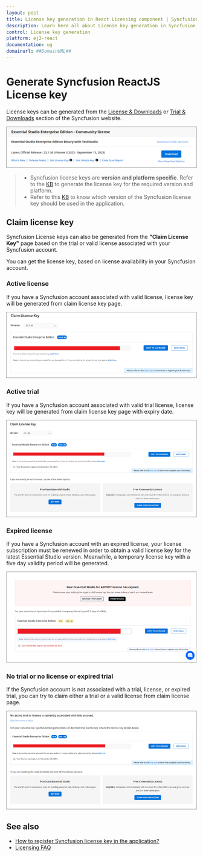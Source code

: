 ```yaml
---
layout: post
title: License key generation in React Licensing component | Syncfusion
description: Learn here all about License key generation in Syncfusion React Licensing component of Syncfusion Essential JS 2 and more.
control: License key generation 
platform: ej2-react
documentation: ug
domainurl: ##DomainURL##
---
```


# Generate Syncfusion ReactJS License key

License keys can be generated from the [License & Downloads](https://syncfusion.com/account/downloads) or [Trial & Downloads](https://www.syncfusion.com/account/manage-trials/downloads) section of the Syncfusion website.

![Get Community License Key](images/get-community-license-key.png)

> * Syncfusion license keys are **version and platform specific**. Refer to the [KB](https://support.syncfusion.com/kb/article/7898/how-to-generate-license-key-for-licensed-products) to generate the license key for the required version and platform.
> * Refer to this [KB](https://support.syncfusion.com/kb/article/7865/which-version-syncfusion-license-key-should-i-use-in-my-application) to know which version of the Syncfusion license key should be used in the application.

## Claim license key

Syncfusion License keys can also be generated from the **"Claim License Key"** page based on the trial or valid license associated with your Syncfusion account.

You can get the license key, based on license availability in your Syncfusion account.

### Active license

If you have a Syncfusion account associated with valid license, license key will be generated from claim license key page.

![Active License](images/active-license.png)

### Active trial

If you have a Syncfusion account associated with valid trial license, license key will be generated from claim license key page with expiry date.

![Active Trial](images/active-trial.png)

### Expired license

If you have a Syncfusion account with an expired license, your license subscription must be renewed in order to obtain a valid license key for the latest Essential Studio version. Meanwhile, a temporary license key with a five day validity period will be generated.

![Expired License](images/expired-license.png)

### No trial or no license or expired trial

If the Syncfusion account is not associated with a trial, license, or expired trial, you can try to claim either a trial or a valid license from claim license page.

![No Trial or No License](images/no-active-trial-or-license.png)

## See also

* [How to register Syncfusion license key in the application?](https://ej2.syncfusion.com/react/documentation/licensing/license-key-registration)
* [Licensing FAQ](https://ej2.syncfusion.com/react/documentation/licensing/licensing-troubleshoot)